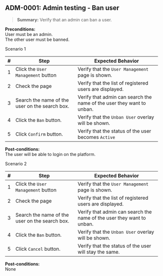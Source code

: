 ## **ADM-0001:** Admin testing - Ban user

> **Summary:** Verify that an admin can ban a user. <br>

**Preconditions:**
<br/>User must be an admin. <br/>
The other user must be banned. <br/>

Scenario 1 

 | \# | Step                                                                                     | Expected Behavior | 
 |----|------------------------------------------------------------------------------------------|-------------------| 
 |  1 | Click the `User Management` button                                                                     | Verify that the `User Management` page is shown.   | 
 |  2 | Check the page                                                              | Verify that the list of registered users are displayed.   | 
 |  3 | Search the name of the user on the search box. | Verify that admin can search the name of the user they want to unban.  | 
 |  4 | Click the `Ban` button.    |Verify that the `Unban User` overlay will be shown. | 
 |  5 | Click `Confirm` button.  |Verify that the status of the user becomes `Active`| 


**Post-conditions:**  
The user will be able to login on the platform.

Scenario 2

 | \# | Step                                                                                     | Expected Behavior | 
 |----|------------------------------------------------------------------------------------------|-------------------| 
 |  1 | Click the `User Management` button                                                                     | Verify that the `User Management` page is shown.   | 
 |  2 | Check the page                                                              | Verify that the list of registered users are displayed.   | 
 |  3 | Search the name of the user on the search box. | Verify that admin can search the name of the user they want to unban.  | 
 |  4 | Click the `Ban` button.    |Verify that the `Unban User` overlay will be shown. | 
 |  5 | Click `Cancel` button.  |Verify that the status of the user will stay the same.| 


**Post-conditions:**  
None